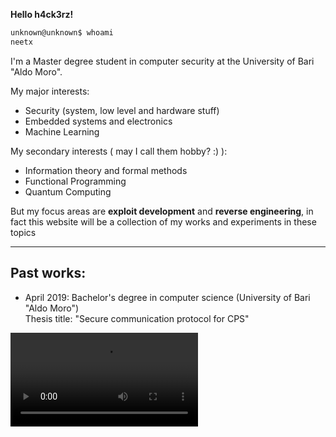 <!--
.. title: Welcome
.. slug: index
.. date: 2021-01-14 22:55:14 UTC+01:00
.. tags: 
.. category: 
.. link: 
.. description: 
.. type: text
-->

**Hello h4ck3rz!**

```bash
unknown@unknown$ whoami
neetx
```

I'm a Master degree student in computer security at the University of Bari "Aldo Moro".<br>

My major interests:

- Security (system, low level and hardware stuff)
- Embedded systems and electronics
- Machine Learning

My secondary interests ( may I call them hobby? :) ):

- Information theory and formal methods
- Functional Programming
- Quantum Computing

But my focus areas are **exploit development** and **reverse engineering**, in fact this website will be a collection of my works and experiments in these topics

______________________________________________________________

## Past works:

- April 2019: Bachelor's degree in computer science (University of Bari "Aldo Moro")<br>Thesis title: "Secure communication protocol for CPS"

<video src="https://dms.licdn.com/playback/C4D05AQFp62tPOXoxCw/43a9259daf6641e9b98374ecb24358e7/feedshare-mp4_3300-captions-thumbnails/1507940147251-drlcss?e=1610888400&amp;v=beta&amp;t=j0Dqt-su3b-SZqtTJEUv5vIWSy01bRaQjnEE51X6GAA" class="center"  controls frameborder="0" allow="accelerometer; autoplay; encrypted-media; gyroscope; picture-in-picture" allowfullscreen></video>
